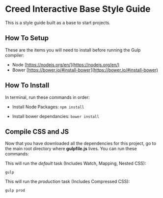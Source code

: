 # Creed Interactive Base Style Guide
This is a style guide built as a base to start projects.

## How To Setup
These are the items you will need to install before running the Gulp compiler:

* Node [https://nodejs.org/en/](https://nodejs.org/en/)
* Bower [https://bower.io/#install-bower](https://bower.io/#install-bower)

## How To Install
In terminal, run these commands in order:

* Install Node Packages: `npm install`

* Install bower dependancies:
`bower install`

## Compile CSS and JS
Now that you have downloaded all the dependencies for this project, go to the main root directory where **gulpfile.js** lives. You can run these commands:

This will run the *default* task (Includes Watch, Mapping, Nested CSS):

`gulp`

This will run the *production* task (Includes Compressed CSS):

`gulp prod`
